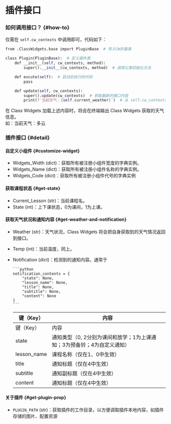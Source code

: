 # 插件接口

### 如何调用接口？ {#how-to}

仅需在 `self.cw_contexts` 中调用即可，代码如下：

```python
from .ClassWidgets.base import PluginBase  # 导入CW的基类  

class Plugin(PluginBase):  # 定义插件类  
    def __init__(self, cw_contexts, method):  
        super().__init__(cw_contexts, method)  # 调用父类初始化方法  

    def excute(self):  # 启动后执行的代码  
        pass  

    def update(self, cw_contexts):  
        super().update(cw_contexts)  # 获取最新的接口内容  
        print(f'当前天气：{self.current_weather}')  # 从 self.cw_contexts 可调用接口  

```

在 Class Widgets 加载上述内容时，将会在终端输出 Class Widgets 获取的天气信息。\
如：当前天气：多云

### 插件接口 {#detail}

#### 自定义小组件 {#customize-widget}

- Widgets_Width (dict)：获取所有被注册小组件宽度的字典实例。
- Widgets_Name (dict)：获取所有被注册小组件名称的字典实例。
- Widgets_Code (dict)：获取所有被注册小组件代号的字典实例

#### 获取课程状态 {#get-state}

- Current_Lesson (str)：当前课程名。
- State (int)：上下课状态，0为课间，1为上课。

#### 获取天气状况和通知内容 {#get-weather-and-notification}

- Weather (str)：天气状况，Class Widgets 将会把自身获取到的天气情况返回到接口。
- Temp (int)：当前温度，同上。
- Notification (dict)：检测到的通知内容。通常于

      ```python
      notification_contents = {
          "state": None, 
          "lesson_name": None, 
          "title": None, 
          "subtitle": None, 
          "content": None
      }  
      ```

    | 键（Key）                           | 内容                                      |
    | -------------------------------- | --------------------------------------- |
    | 键（Key）                           | 内容                                      |
    | state                            | 通知类型（0, 2分别为课间和放学；1为上课通知；3为预备铃；4为自定义通知） |
    | lesson_name | 课程名称（仅在1、0中生效）                          |
    | title                            | 通知标题（仅在4中生效）                            |
    | subtitle                         | 通知副标题（仅在4中生效）                           |
    | content                          | 通知标题（仅在4中生效）                            |

#### 关于插件 {#get-plugin-prop}

- `PLUGIN_PATH` (str)：获取插件的工作目录，以方便调取插件本地内容，如插件存储的图片、配置资源